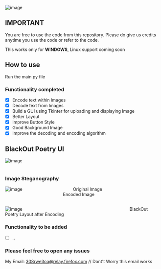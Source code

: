 ![image](https://user-images.githubusercontent.com/45201620/97779863-fabacf80-1ba6-11eb-8b9b-be9c91aa9176.png)
## IMPORTANT
You are free to use the code from this repository. Please do give us credits anytime you use the code or refer to the code.

This works only for **WINDOWS**, Linux support coming soon
## How to use
Run the main.py file

### Functionality completed 
- [x] Encode text within Images
- [x] Decode text from Images
- [x] Build a GUI using Tkinter for uploading and displaying Image 
- [x] Better Layout
- [x] Improve Button Style
- [x] Good Background Image
- [x] Improve the decoding and encoding algorithm

## BlackOut Poetry UI
![image](https://user-images.githubusercontent.com/45201620/113385517-eb35f180-93a5-11eb-9dcc-ddddcc1dd28e.png)
<br /> <br />

### Image Steganography
![image](https://user-images.githubusercontent.com/45201620/113386250-7794e400-93a7-11eb-963c-9504d6b1c0e9.png)
 &nbsp; &nbsp; &nbsp; &nbsp; &nbsp; &nbsp; &nbsp; &nbsp; &nbsp; &nbsp; &nbsp; &nbsp; &nbsp; &nbsp; &nbsp; &nbsp; &nbsp; &nbsp; &nbsp; &nbsp; &nbsp;Original Image &nbsp; &nbsp; &nbsp; &nbsp;  &nbsp; &nbsp; &nbsp; &nbsp; &nbsp; &nbsp; &nbsp; &nbsp; &nbsp; &nbsp; &nbsp; &nbsp; &nbsp; &nbsp; &nbsp; &nbsp; &nbsp; &nbsp; &nbsp; &nbsp; &nbsp; &nbsp; &nbsp; &nbsp; &nbsp; &nbsp; &nbsp; &nbsp; &nbsp; &nbsp; &nbsp; &nbsp; &nbsp; &nbsp; &nbsp; &nbsp; &nbsp; &nbsp; &nbsp; &nbsp; &nbsp; &nbsp; &nbsp; Encoded Image
<br /><br />
 
![image](https://user-images.githubusercontent.com/45201620/113386652-51bc0f00-93a8-11eb-94ec-7fce58d6814e.png)
&nbsp; &nbsp; &nbsp; &nbsp; &nbsp; &nbsp; &nbsp; &nbsp; &nbsp; &nbsp; &nbsp; &nbsp; &nbsp; &nbsp; &nbsp; &nbsp; &nbsp; &nbsp; &nbsp; &nbsp; &nbsp; &nbsp; &nbsp; &nbsp; &nbsp; &nbsp; &nbsp; &nbsp; &nbsp; &nbsp; &nbsp; &nbsp; &nbsp; &nbsp; &nbsp; &nbsp; &nbsp; &nbsp; &nbsp; &nbsp; &nbsp; &nbsp; &nbsp; &nbsp; BlackOut Poetry Layout after Encoding

### Functionality to be added 
- [ ] ..

### Please feel free to open any issues
My Email: 308rwe3oa@relay.firefox.com   // Dont't Worry this email works

